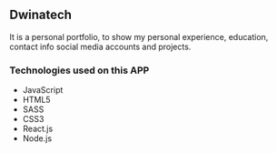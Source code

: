 ## Dwinatech
It is a personal portfolio, to show my personal experience, education, contact info social media accounts and projects.

### Technologies used on this APP
- JavaScript
- HTML5
- SASS
- CSS3
- React.js
- Node.js

